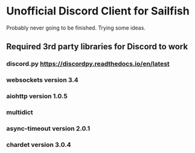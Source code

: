 # Unofficial Discord Client for Sailfish
Probably never going to be finished. Trying some ideas.

## Required 3rd party libraries for Discord to work
### discord.py https://discordpy.readthedocs.io/en/latest

### websockets version 3.4

### aiohttp version 1.0.5

### multidict

### async-timeout version 2.0.1

### chardet version 3.0.4